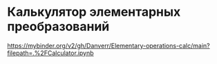 # Калькулятор элементарных преобразований

https://mybinder.org/v2/gh/Danverr/Elementary-operations-calc/main?filepath=.%2FCalculator.ipynb
 
